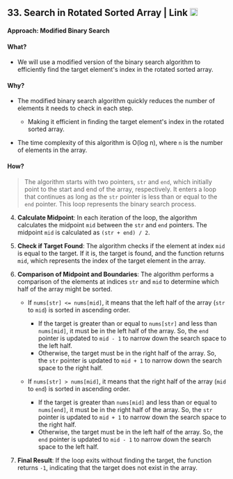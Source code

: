 ## 33. Search in Rotated Sorted Array | Link <a href="https://leetcode.com/problems/search-in-rotated-sorted-array/"><img src="https://leetcode.com/_next/static/images/logo-dark-c96c407d175e36c81e236fcfdd682a0b.png" alt="LeetCode Logo" width="18"> </a>

#### Approach: Modified Binary Search

#### What? 

- We will use a modified version of the binary search algorithm to efficiently find the target element's index in the rotated sorted array.
  
#### Why?

- The modified binary search algorithm quickly reduces the number of elements it needs to check in each step.
  - Making it efficient in finding the target element's index in the rotated sorted array.
    
- The time complexity of this algorithm is O(log n), where `n` is the number of elements in the array.

#### How? 
> The algorithm starts with two pointers, `str` and `end`, which initially point to the start and end of the array, respectively. It enters a loop that continues as long as the `str` pointer is less than or equal to the `end` pointer. This loop represents the binary search process.

4. **Calculate Midpoint**: In each iteration of the loop, the algorithm calculates the midpoint `mid` between the `str` and `end` pointers. The midpoint `mid` is calculated as `(str + end) / 2`.

5. **Check if Target Found**: The algorithm checks if the element at index `mid` is equal to the target. If it is, the target is found, and the function returns `mid`, which represents the index of the target element in the array.

6. **Comparison of Midpoint and Boundaries**: The algorithm performs a comparison of the elements at indices `str` and `mid` to determine which half of the array might be sorted.

   - If `nums[str] <= nums[mid]`, it means that the left half of the array (`str` to `mid`) is sorted in ascending order.

     - If the target is greater than or equal to `nums[str]` and less than `nums[mid]`, it must be in the left half of the array. So, the `end` pointer is updated to `mid - 1` to narrow down the search space to the left half.
     - Otherwise, the target must be in the right half of the array. So, the `str` pointer is updated to `mid + 1` to narrow down the search space to the right half.

   - If `nums[str] > nums[mid]`, it means that the right half of the array (`mid` to `end`) is sorted in ascending order.

     - If the target is greater than `nums[mid]` and less than or equal to `nums[end]`, it must be in the right half of the array. So, the `str` pointer is updated to `mid + 1` to narrow down the search space to the right half.
     - Otherwise, the target must be in the left half of the array. So, the `end` pointer is updated to `mid - 1` to narrow down the search space to the left half.

7. **Final Result**: If the loop exits without finding the target, the function returns `-1`, indicating that the target does not exist in the array.

